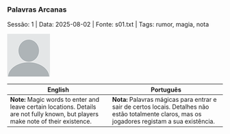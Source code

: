 ### Palavras Arcanas

Sessão: 1 | Data: 2025-08-02 | Fonte: s01.txt | Tags: rumor, magia, nota

![Palavras Arcanas](docs/dm/rumors/blank.png)

| English | Português |
|---------|-----------|
| **Note:** Magic words to enter and leave certain locations. Details are not fully known, but players make note of their existence. | **Nota:** Palavras mágicas para entrar e sair de certos locais. Detalhes não estão totalmente claros, mas os jogadores registam a sua existência. |


















